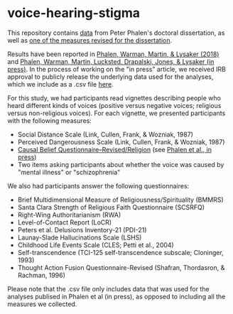# voice-hearing-stigma
This repository contains [data](religiousness_stigma_voice_hearing_data.csv) from Peter Phalen's doctoral dissertation, as well as [one of the measures revised for the dissertation](Causal_Beliefs_Questionnaire-Revised.pdf). 

Results have been reported in [Phalen, Warman, Martin, & Lysaker (2018)](Phalen-et-al-2018.pdf) and [Phalen, Warman, Martin, Lucksted, Drapalski, Jones, & Lysaker (in press)](Phalen-et-al-in-press.pdf). In the process of working on the "in press" article, we received IRB approval to publicly release the underlying data used for the analyses, which we include as a .csv file [here](religiousness_stigma_voice_hearing_data.csv). 

For this study, we had participants read vignettes describing people who heard different kinds of voices (positive versus negative voices; religious versus non-religious voices). For each vignette, we presented participants with the following measures:
* Social Distance Scale (Link, Cullen, Frank, & Wozniak, 1987) 
* Perceived Dangerousness Scale (Link, Cullen, Frank, & Wozniak, 1987) 
* [Causal Belief Questionnaire–Revised/Religion](Causal_Beliefs_Questionnaire-Revised.pdf) (see [Phalen et al., in press](Phalen-et-al-in-press.pdf))
* Two items asking participants about whether the voice was caused by "mental illness" or "schizophrenia"

We also had participants answer the following questionnaires:

* Brief Multidimensional Measure of Religiousness/Spirituality (BMMRS)
* Santa Clara Strength of Religious Faith Questionnaire (SCSRFQ)
* Right-Wing Authoritarianism (RWA)
* Level-of-Contact Report (LoCR)
* Peters et al. Delusions Inventory-21 (PDI-21)
* Launay-Slade Hallucinations Scale (LSHS)
* Childhood Life Events Scale (CLES; Petti et al., 2004)
* Self-transcendence (TCI-125 self-transcendence subscale; Cloninger, 1993)
* Thought Action Fusion Questionnaire-Revised (Shafran, Thordasron, & Rachman, 1996)

Please note that the .csv file only includes data that was used for the analyses publised in Phalen et al (in press), as opposed to including all the measures we collected.
